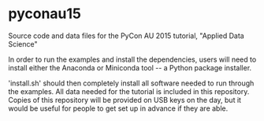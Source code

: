 # pyconau15
Source code and data files for the PyCon AU 2015 tutorial, "Applied Data Science"

In order to run the examples and install the dependencies, users will need to
install either the Anaconda or Miniconda tool -- a Python package installer.

'install.sh' should then completely install all software needed to run through
the examples. All data needed for the tutorial is included in this repository.
Copies of this repository will be provided on USB keys on the day, but it would
be useful for people to get set up in advance if they are able.
